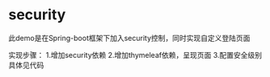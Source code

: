 # security
此demo是在Spring-boot框架下加入security控制，同时实现自定义登陆页面

实现步骤：
1.增加security依赖
2.增加thymeleaf依赖，呈现页面
3.配置安全级别
具体见代码
